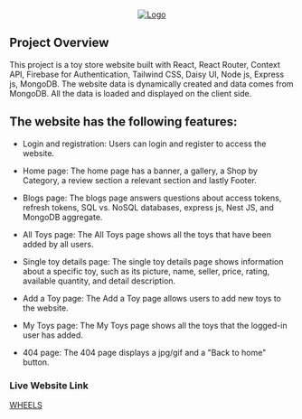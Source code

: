 
<a name="readme-top"></a>




<!-- PROJECT LOGO -->
<br />
<div align="center">
  <a href="#">
    <img src="https://toy-car-7abae.web.app/assets/wheelss-07af62b7.jpg" alt="Logo" >
  </a>


  
</div>



## Project Overview
This project is a toy store website built with React, React Router, Context API, Firebase for Authentication, Tailwind CSS, Daisy UI, Node js, Express js, MongoDB. The website data is dynamically created and data comes from MongoDB. All the data is loaded and displayed on the client side.

## The website has the following features:

* Login and registration: Users can login and register to access the website.

* Home page: The home page has a banner, a gallery, a Shop by Category, a review section a relevant section and lastly Footer. 

* Blogs page: The blogs page answers questions about access tokens, refresh tokens, SQL vs. NoSQL databases, express js, Nest JS, and MongoDB aggregate.

* All Toys page: The All Toys page shows all the toys that have been added by all users.

* Single toy details page: The single toy details page shows information about a specific toy, such as its picture, name, seller, price, rating, available quantity, and detail description.

* Add a Toy page: The Add a Toy page allows users to add new toys to the website.

* My Toys page: The My Toys page shows all the toys that the logged-in user has added.

* 404 page: The 404 page displays a jpg/gif and a "Back to home" button.



### Live Website Link 
[WHEELS](https://toy-car-7abae.web.app/)